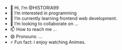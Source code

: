 - 👋 Hi, I’m @HISTORIA99
- 👀 I’m interested in programming
- 🌱 I’m currently learning frontend web development.
- 💞️ I’m looking to collaborate on ...
- 📫 How to reach me ...
- 😄 Pronouns: ...
- ⚡ Fun fact: i enjoy watching Animes.

<!---
HISTORIA99/HISTORIA99 is a ✨ special ✨ repository because its `README.md` (this file) appears on your GitHub profile.
You can click the Preview link to take a look at your changes.
--->
